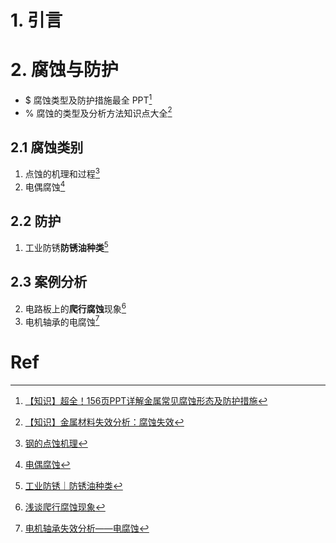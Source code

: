 # 1. 引言 

# 2. 腐蚀与防护 
- $ 腐蚀类型及防护措施最全 PPT[^1]
- % 腐蚀的类型及分析方法知识点大全[^2]
## 2.1 腐蚀类别 
1. 点蚀的机理和过程[^3]
2. 电偶腐蚀[^4]

## 2.2 防护
1. 工业防锈**防锈油种类**[^5]
## 2.3 案例分析 
2. 电路板上的**爬行腐蚀**现象[^6]
3. 电机轴承的电腐蚀[^7]
##
# Ref 
[^1]: [【知识】超全！156页PPT详解金属常见腐蚀形态及防护措施](https://mp.weixin.qq.com/s/J5t3Ow5Kzi4UNAuC8p9_6A)
[^2]: [【知识】金属材料失效分析：腐蚀失效](https://mp.weixin.qq.com/s/KDe_Vg0Uu7PbklS5C88h3Q)
[^3]: [钢的点蚀机理](https://mp.weixin.qq.com/s/IQbcKrbpg39DchXF6z4m_Q)
[^4]: [电偶腐蚀](https://mp.weixin.qq.com/s/7cw1_541fKg_gUoI8VnImw)
[^5]: [工业防锈｜防锈油种类](https://mp.weixin.qq.com/s/oJHJoYk_7KtS80tkB3Wlhg)
[^6]: [浅谈爬行腐蚀现象](https://mp.weixin.qq.com/s/Xel6A_jRj9Msjd_Ppka7Ug)


[^7]: [电机轴承失效分析——电腐蚀](https://mp.weixin.qq.com/s/u80qC1odOdM5OYgET_s4Lg)

